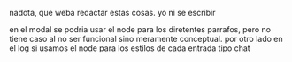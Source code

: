 nadota, que weba redactar estas cosas. yo ni se escribir

en el modal se podria usar el node para los diretentes parrafos, pero no tiene caso al no ser funcional sino meramente conceptual. por otro lado en el log si usamos el node para los estilos de cada entrada tipo chat